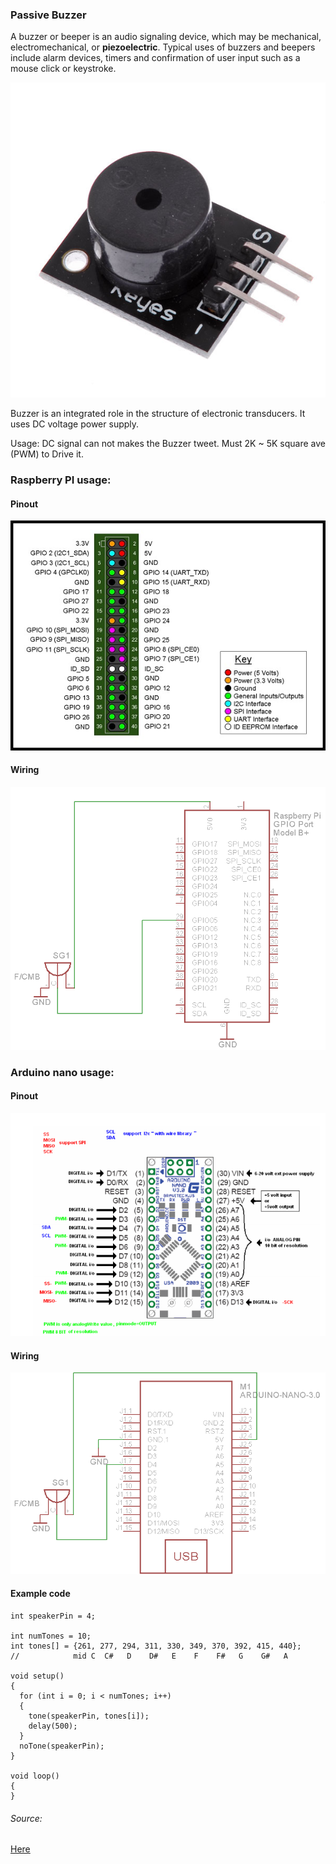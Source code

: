 ### Passive Buzzer

A buzzer or beeper is an audio signaling device, which may be mechanical, electromechanical, or **piezoelectric**. Typical uses of buzzers and beepers include alarm devices, timers and confirmation of user input such as a mouse click or keystroke.

![alt text](img/buzzer.jpg)

Buzzer is an integrated role in the structure of electronic transducers. It uses DC voltage power supply.

Usage:
DC signal can not makes the Buzzer tweet. Must 2K ~ 5K square ave (PWM) to Drive it.

### Raspberry PI usage:

#### Pinout

![alt text](img/pir2.jpg)

#### Wiring

![alt text](img/buzzer.png)

### Arduino nano usage:

#### Pinout

![alt text](img/arduino_pinout.png)

#### Wiring

![alt text](img/arbuzz.png)

#### Example code
```
int speakerPin = 4;

int numTones = 10;
int tones[] = {261, 277, 294, 311, 330, 349, 370, 392, 415, 440};
//            mid C  C#   D    D#   E    F    F#   G    G#   A

void setup()
{
  for (int i = 0; i < numTones; i++)
  {
    tone(speakerPin, tones[i]);
    delay(500);
  }
  noTone(speakerPin);
}

void loop()
{
}
```


###### Source:
[Here](http://wikipedia.org)
